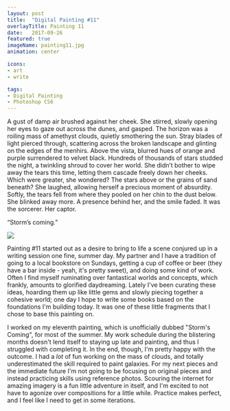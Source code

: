 ```yaml
---
layout: post
title:  "Digital Painting #11"
overlayTitle: Painting 11
date:   2017-09-26
featured: true
imageName: painting11.jpg
animation: center

icons:
- art
- write

tags:
- Digital Painting
- Photoshop CS6
---
```



<span class="dropcap">A</span> gust of damp air brushed against her cheek. She stirred, slowly opening her eyes to gaze out across the dunes, and gasped. The horizon was a roiling mass of amethyst clouds, quietly smothering the sun. Stray blades of light pierced through, scattering across the broken landscape and glinting on the edges of the menhirs. Above the vista, blurred hues of orange and purple surrendered to velvet black. Hundreds of thousands of stars studded the night, a twinkling shroud to cover her world. She didn’t bother to wipe away the tears this time, letting them cascade freely down her cheeks. Which were greater, she wondered? The stars above or the grains of sand beneath? She laughed, allowing herself a precious moment of absurdity. Softly, the tears fell from where they pooled on her chin to the dust below. She blinked away more. A presence behind her, and the smile faded. It was the sorcerer. Her captor.

“Storm’s coming.”

<div class="fullscreen">
    <img src="{{ site.baseurl }}/image/assets/{{ page.imageName }}" class="outline shadows photo">
    <span class="icon-enlarge icon"></span>
</div>

Painting #11 started out as a desire to bring to life a scene conjured up in a writing session one fine, summer day. My partner and I have a tradition of going to a local bookstore on Sundays, getting a cup of coffee or beer (they have a bar inside - yeah, it's pretty sweet), and doing some kind of work. Often I find myself ruminating over fantastical worlds and concepts, which frankly, amounts to glorified daydreaming. Lately I've been curating these ideas, hoarding them up like little gems and slowly piecing together a cohesive world; one day I hope to write some books based on the foundations I'm building today. It was one of these little fragments that I chose to base this painting on.

I worked on my eleventh painting, which is unofficially dubbed "Storm's Coming", for most of the summer. My work schedule during the blistering months doesn't lend itself to staying up late and painting, and thus I struggled with completing it. In the end, though, I'm pretty happy with the outcome. I had a _lot_ of fun working on the mass of clouds, and totally underestimated the skill required to paint galaxies. For my next pieces and the immediate future I'm not going to be focusing on original pieces and instead practicing skills using reference photos. Scouring the internet for amazing imagery is a fun little adventure in itself, and I'm excited to not have to agonize over compositions for a little while. Practice makes perfect, and I feel like I need to get in some iterations.
